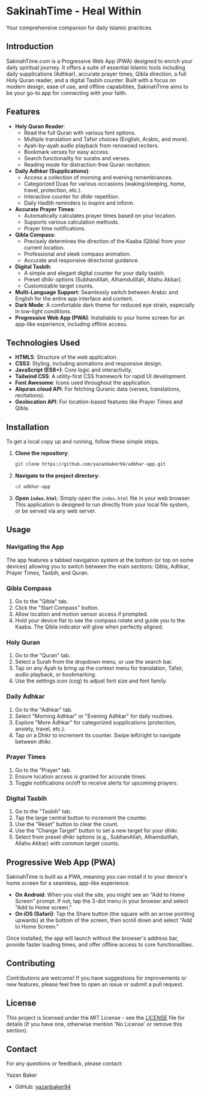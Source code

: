# SakinahTime - Heal Within

Your comprehensive companion for daily Islamic practices.

## Introduction

SakinahTime.com is a Progressive Web App (PWA) designed to enrich your daily spiritual journey. It offers a suite of essential Islamic tools including daily supplications (Adhkar), accurate prayer times, Qibla direction, a full Holy Quran reader, and a digital Tasbih counter. Built with a focus on modern design, ease of use, and offline capabilities, SakinahTime aims to be your go-to app for connecting with your faith.

## Features

-   **Holy Quran Reader**:
    -   Read the full Quran with various font options.
    -   Multiple translation and Tafsir choices (English, Arabic, and more).
    -   Ayah-by-ayah audio playback from renowned reciters.
    -   Bookmark verses for easy access.
    -   Search functionality for surahs and verses.
    -   Reading mode for distraction-free Quran recitation.
-   **Daily Adhkar (Supplications)**:
    -   Access a collection of morning and evening remembrances.
    -   Categorized Duas for various occasions (waking/sleeping, home, travel, protection, etc.).
    -   Interactive counter for dhikr repetition.
    -   Daily Hadith reminders to inspire and inform.
-   **Accurate Prayer Times**:
    -   Automatically calculates prayer times based on your location.
    -   Supports various calculation methods.
    -   Prayer time notifications.
-   **Qibla Compass**:
    -   Precisely determines the direction of the Kaaba (Qibla) from your current location.
    -   Professional and sleek compass animation.
    -   Accurate and responsive directional guidance.
-   **Digital Tasbih**:
    -   A simple and elegant digital counter for your daily tasbih.
    -   Preset dhikr options (SubhanAllah, Alhamdulillah, Allahu Akbar).
    -   Customizable target counts.
-   **Multi-Language Support**: Seamlessly switch between Arabic and English for the entire app interface and content.
-   **Dark Mode**: A comfortable dark theme for reduced eye strain, especially in low-light conditions.
-   **Progressive Web App (PWA)**: Installable to your home screen for an app-like experience, including offline access.

## Technologies Used

-   **HTML5**: Structure of the web application.
-   **CSS3**: Styling, including animations and responsive design.
-   **JavaScript (ES6+)**: Core logic and interactivity.
-   **Tailwind CSS**: A utility-first CSS framework for rapid UI development.
-   **Font Awesome**: Icons used throughout the application.
-   **Alquran.cloud API**: For fetching Quranic data (verses, translations, recitations).
-   **Geolocation API**: For location-based features like Prayer Times and Qibla.

## Installation

To get a local copy up and running, follow these simple steps.

1.  **Clone the repository**:
    ```bash
    git clone https://github.com/yazanbaker94/adkhar-app.git
    ```
2.  **Navigate to the project directory**:
    ```bash
    cd adkhar-app
    ```
3.  **Open `index.html`**:
    Simply open the `index.html` file in your web browser. This application is designed to run directly from your local file system, or be served via any web server.

## Usage

### Navigating the App

The app features a tabbed navigation system at the bottom (or top on some devices) allowing you to switch between the main sections: Qibla, Adhkar, Prayer Times, Tasbih, and Quran.

### Qibla Compass

1.  Go to the "Qibla" tab.
2.  Click the "Start Compass" button.
3.  Allow location and motion sensor access if prompted.
4.  Hold your device flat to see the compass rotate and guide you to the Kaaba. The Qibla indicator will glow when perfectly aligned.

### Holy Quran

1.  Go to the "Quran" tab.
2.  Select a Surah from the dropdown menu, or use the search bar.
3.  Tap on any Ayah to bring up the context menu for translation, Tafsir, audio playback, or bookmarking.
4.  Use the settings icon (cog) to adjust font size and font family.

### Daily Adhkar

1.  Go to the "Adhkar" tab.
2.  Select "Morning Adhkar" or "Evening Adhkar" for daily routines.
3.  Explore "More Adhkar" for categorized supplications (protection, anxiety, travel, etc.).
4.  Tap on a Dhikr to increment its counter. Swipe left/right to navigate between dhikr.

### Prayer Times

1.  Go to the "Prayer" tab.
2.  Ensure location access is granted for accurate times.
3.  Toggle notifications on/off to receive alerts for upcoming prayers.

### Digital Tasbih

1.  Go to the "Tasbih" tab.
2.  Tap the large central button to increment the counter.
3.  Use the "Reset" button to clear the count.
4.  Use the "Change Target" button to set a new target for your dhikr.
5.  Select from preset dhikr options (e.g., SubhanAllah, Alhamdulillah, Allahu Akbar) with common target counts.

## Progressive Web App (PWA)

SakinahTime is built as a PWA, meaning you can install it to your device's home screen for a seamless, app-like experience.

-   **On Android**: When you visit the site, you might see an "Add to Home Screen" prompt. If not, tap the 3-dot menu in your browser and select "Add to Home screen."
-   **On iOS (Safari)**: Tap the Share button (the square with an arrow pointing upwards) at the bottom of the screen, then scroll down and select "Add to Home Screen."

Once installed, the app will launch without the browser's address bar, provide faster loading times, and offer offline access to core functionalities.

## Contributing

Contributions are welcome! If you have suggestions for improvements or new features, please feel free to open an issue or submit a pull request.

## License

This project is licensed under the MIT License - see the [LICENSE](LICENSE) file for details (if you have one, otherwise mention 'No License' or remove this section).

## Contact

For any questions or feedback, please contact:

Yazan Baker
-   GitHub: [yazanbaker94](https://github.com/yazanbaker94)